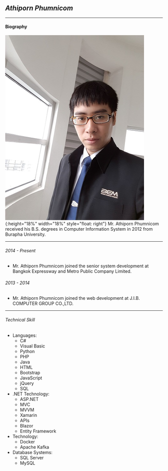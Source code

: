 ## *Athiporn Phumnicom*
---

#### Biography
![profile picture](/214737.jpg "Athiporn Phumnicom"){:height="18%" width="18%" style="float: right"} 
Mr. Athiporn Phumnicom received his B.S. degrees in Computer Information System in 2012 from Burapha University.

---
###### *2014 - Present*
- Mr. Athiporn Phumnicom joined the senior system development at Bangkok Expressway and Metro Public Company Limited.

###### *2013 - 2014*
- Mr. Athiporn Phumnicom joined the web development at J.I.B. COMPUTER GROUP CO.,LTD.

---
###### *Technical Skill*
- Languages:
  - C#
  - Visual Basic  
  - Python
  - PHP
  - Java
  - HTML
  - Bootstrap
  - JavaScript
  - jQuery
  - SQL
- .NET Technology:
  - ASP.NET
  - MVC
  - MVVM
  - Xamarin
  - APIs
  - Blazor
  - Entity Framework
- Technology:
  - Docker
  - Apache Kafka
- Database Systems:
  - SQL Server
  - MySQL
